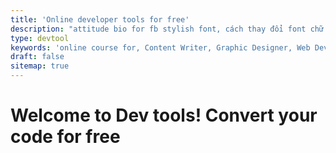 ```yaml
---
title: 'Online developer tools for free'
description: "attitude bio for fb stylish font, cách thay đổi font chữ trên facebook, poppins font, yaytext, gg dich, facebook font styles, font changer for facebook, free font, könig von deutschland"
type: devtool
keywords: 'online course for, Content Writer, Graphic Designer, Web Developer, Software Engineer, Frontend Developer graphic designer, UI designer, digital marketing'
draft: false
sitemap: true
---
```


# Welcome to Dev tools! Convert your code for free
